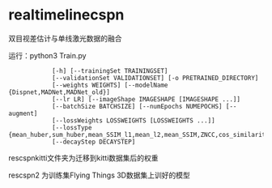 # realtimelinecspn
双目视差估计与单线激光数据的融合

运行：python3 Train.py

                [-h] [--trainingSet TRAININGSET]
                [--validationSet VALIDATIONSET] [-o PRETRAINED_DIRECTORY]
                [--weights WEIGHTS] [--modelName {Dispnet,MADNet,MADNet_old}]
                [--lr LR] [--imageShape IMAGESHAPE [IMAGESHAPE ...]]
                [--batchSize BATCHSIZE] [--numEpochs NUMEPOCHS] [--augment]
                [--lossWeights LOSSWEIGHTS [LOSSWEIGHTS ...]]
                [--lossType {mean_huber,sum_huber,mean_SSIM_l1,mean_l2,mean_SSIM,ZNCC,cos_similarity,smoothness,sum_l2,mean_l1,sum_l1}]
                [--decayStep DECAYSTEP]

rescspnkitti文件夹为迁移到kitti数据集后的权重

rescspn2 为训练集Flying Things 3D数据集上训好的模型
